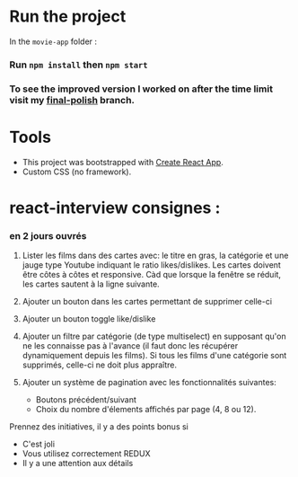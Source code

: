 # Run the project

In the `movie-app` folder :

### Run `npm install` then `npm start`

### To see the improved version I worked on after the time limit visit my [final-polish](https://github.com/arieloO/react-interview/tree/final-polish) branch.

# Tools

- This project was bootstrapped with [Create React App](https://github.com/facebook/create-react-app).
- Custom CSS (no framework).

# react-interview consignes :

### en 2 jours ouvrés

1. Lister les films dans des cartes avec: le titre en gras, la catégorie et une jauge type Youtube indiquant le ratio likes/dislikes. Les cartes doivent être côtes à côtes et responsive. Càd que lorsque la fenêtre se réduit, les cartes sautent à la ligne suivante.

2. Ajouter un bouton dans les cartes permettant de supprimer celle-ci

3. Ajouter un bouton toggle like/dislike

4. Ajouter un filtre par catégorie (de type multiselect) en supposant qu'on ne les connaisse pas à l'avance (il faut donc les récupérer dynamiquement depuis les films). Si tous les films d'une catégorie sont supprimés, celle-ci ne doit plus appraître.

5. Ajouter un système de pagination avec les fonctionnalités suivantes:
   - Boutons précédent/suivant
   - Choix du nombre d'élements affichés par page (4, 8 ou 12).

Prennez des initiatives, il y a des points bonus si

- C'est joli
- Vous utilisez correctement REDUX
- Il y a une attention aux détails
